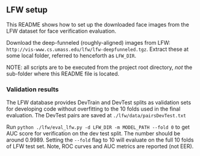 ## LFW setup

This README shows how to set up the downloaded face images from the LFW dataset for face verification evaluation. 

Download the deep-funneled (roughly-aligned) images from LFW: `http://vis-www.cs.umass.edu/lfw/lfw-deepfunneled.tgz`. Extract these at some local folder, referred to henceforth as `LFW_DIR`.

NOTE: all scripts are to be executed from the project root directory, *not* the sub-folder where this README file is located.

### Validation results

The LFW database provides DevTrain and DevTest splits as validation sets for developing code without overfitting to the 10 folds used in the final evaluation. The DevTest pairs are saved at `./lfw/data/pairsDevTest.txt`

Run `python ./lfw/eval_lfw.py -d LFW_DIR -m MODEL_PATH --fold 0` to get AUC score for verification on the dev test split. The number should be around 0.9989. Setting the `--fold` flag to 10 will evaluate on the full 10 folds of LFW test set. Note, ROC curves and AUC metrics are reported (not EER).

